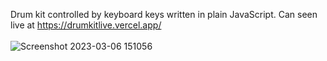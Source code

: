 Drum kit controlled by keyboard keys written in plain JavaScript. Can seen live at https://drumkitlive.vercel.app/<br><br>
![Screenshot 2023-03-06 151056](https://user-images.githubusercontent.com/86803100/223219783-a904ff5c-6335-4d81-9b88-0465755693d6.png) 
